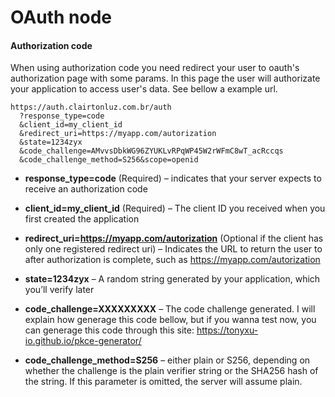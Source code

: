 OAuth node
==========

#### Authorization code

When using authorization code you need redirect your user to oauth's authorization page with some params. In this page the user will authorizate your application to access user's data. See bellow a example url.


```http
https://auth.clairtonluz.com.br/auth
  ?response_type=code
  &client_id=my_client_id
  &redirect_uri=https://myapp.com/autorization
  &state=1234zyx
  &code_challenge=AMvvsDbkWG96ZYUKLvRPqWP45W2rWFmC8wT_acRccqs
  &code_challenge_method=S256&scope=openid
```
* **response_type=code** (Required) – indicates that your server expects to receive an authorization code

* **client_id=my_client_id** (Required) – The client ID you received when you first created the application

* **redirect_uri=https://myapp.com/autorization** (Optional if the client has only one registered redirect uri) – Indicates the URL to return the user to after authorization is complete, such as https://myapp.com/autorization

* **state=1234zyx** – A random string generated by your application, which you’ll verify later

* **code_challenge=XXXXXXXXX** – The code challenge generated. I will explain how generage this code bellow, but if you wanna test now, you can generage this code through this site: https://tonyxu-io.github.io/pkce-generator/

* **code_challenge_method=S256** – either plain or S256, depending on whether the challenge is the plain verifier string or the SHA256 hash of the string. If this parameter is omitted, the server will assume plain.